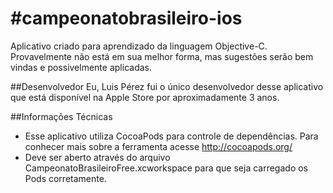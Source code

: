 #campeonatobrasileiro-ios
========================
Aplicativo criado para aprendizado da linguagem Objective-C. Provavelmente não está em sua melhor forma, mas sugestões serão bem vindas e possivelmente aplicadas.

##Desenvolvedor
Eu, Luis Pérez fui o único desenvolvedor desse aplicativo que está disponível na Apple Store por aproximadamente 3 anos.

##Informações Técnicas
- Esse aplicativo utiliza CocoaPods para controle de dependências. Para conhecer mais sobre a ferramenta acesse http://cocoapods.org/
- Deve ser aberto através do arquivo CampeonatoBrasileiroFree.xcworkspace para que seja carregado os Pods corretamente.